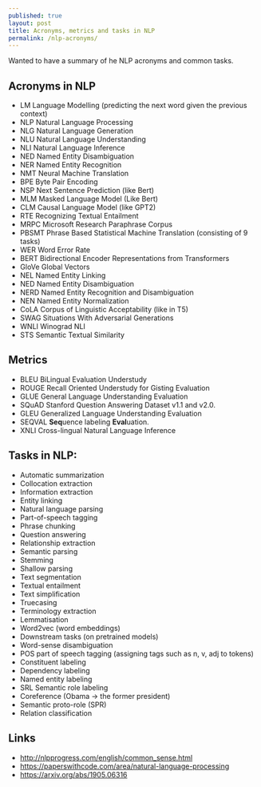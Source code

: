 ```yaml
---
published: true
layout: post
title: Acronyms, metrics and tasks in NLP
permalink: /nlp-acronyms/
---
```

Wanted to have a summary of he NLP acronyms and common tasks.


## Acronyms in NLP

* LM Language Modelling (predicting the next word given the previous context)
* NLP Natural Language Processing
* NLG Natural Language Generation 
* NLU Natural Language Understanding 
* NLI Natural Language Inference
* NED Named Entity Disambiguation
* NER Named Entity Recognition
* NMT Neural Machine Translation 
* BPE Byte Pair Encoding 
* NSP Next Sentence Prediction (like Bert)
* MLM Masked Language Model (Like Bert)
* CLM Causal Language Model (like GPT2)
* RTE Recognizing Textual Entailment
* MRPC Microsoft Research Paraphrase Corpus
* PBSMT Phrase Based Statistical Machine Translation
(consisting of 9 tasks)
* WER Word Error Rate 
* BERT Bidirectional Encoder Representations from Transformers
* GloVe Global Vectors
* NEL Named Entity Linking
* NED Named Entity Disambiguation
* NERD Named Entity Recognition and Disambiguation
* NEN Named Entity Normalization
* CoLA Corpus of Linguistic Acceptability (like in T5)
* SWAG Situations With Adversarial Generations
* WNLI Winograd NLI
* STS Semantic Textual Similarity 

## Metrics

* BLEU BiLingual Evaluation Understudy
* ROUGE Recall Oriented Understudy for Gisting Evaluation
* GLUE General Language Understanding Evaluation 
* SQuAD Stanford Question Answering Dataset v1.1 and v2.0.
* GLEU Generalized Language Understanding Evaluation
* SEQVAL **Seq**uence labeling **Eval**uation.
* XNLI Cross-lingual Natural Language Inference

<!-- https://en.wikipedia.org/wiki/Category:Tasks_of_natural_language_processing -->


## Tasks in NLP:

* Automatic summarization
* Collocation extraction
* Information extraction
* Entity linking
* Natural language parsing 
* Part-of-speech tagging
* Phrase chunking
* Question answering
* Relationship extraction
* Semantic parsing
* Stemming
* Shallow parsing
* Text segmentation
* Textual entailment
* Text simplification
* Truecasing
* Terminology extraction
* Lemmatisation
* Word2vec (word embeddings)
* Downstream tasks (on pretrained models)
* Word-sense disambiguation
* POS part of speech tagging (assigning tags such as n, v, adj to tokens)
* Constituent labeling
* Dependency labeling
* Named entity labeling
* SRL Semantic role labeling
* Coreference (Obama -> the former president)
* Semantic proto-role (SPR)
* Relation classification

## Links

* http://nlpprogress.com/english/common_sense.html
* https://paperswithcode.com/area/natural-language-processing
* https://arxiv.org/abs/1905.06316

<!-- https://en.wikipedia.org/wiki/Glossary_of_artificial_intelligence -->